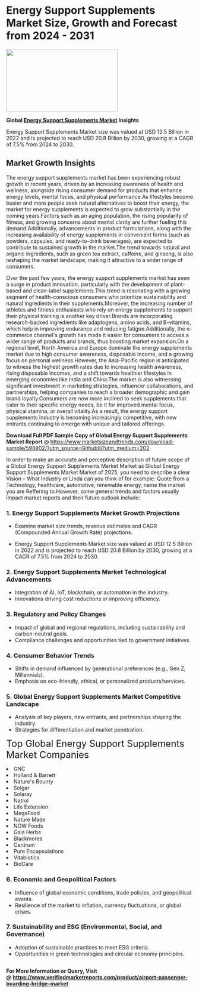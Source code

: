 <H1>Energy Support Supplements Market Size, Growth and Forecast from 2024 - 2031</H1><img class="aligncenter size-medium wp-image-584254" src="https://thirdeyenews.in/wp-content/uploads/2024/09/Global-Market-Research-300x168.jpeg" alt="" width="300" height="168" /><p><strong>Global&nbsp;<a href="https://www.marketsizeandtrends.com/download-sample/598902/?utm_source=Github8j?utm_medium=202">Energy Support Supplements Market</a> Insights</strong></p><p>Energy Support Supplements Market size was valued at USD 12.5 Billion in 2022 and is projected to reach USD 20.8 Billion by 2030, growing at a CAGR of 7.5% from 2024 to 2030.</p><p><h2>Market Growth Insights</h2> <p>The energy support supplements market has been experiencing robust growth in recent years, driven by an increasing awareness of health and wellness, alongside rising consumer demand for products that enhance energy levels, mental focus, and physical performance.As lifestyles become busier and more people seek natural alternatives to boost their energy, the market for energy supplements is expected to grow substantially in the coming years.Factors such as an aging population, the rising popularity of fitness, and growing concerns about mental clarity are further fueling this demand.Additionally, advancements in product formulations, along with the increasing availability of energy supplements in convenient forms (such as powders, capsules, and ready-to-drink beverages), are expected to contribute to sustained growth in the market.The trend towards natural and organic ingredients, such as green tea extract, caffeine, and ginseng, is also reshaping the market landscape, making it attractive to a wider range of consumers.</p> <p>Over the past few years, the energy support supplements market has seen a surge in product innovation, particularly with the development of plant-based and clean-label supplements.This trend is resonating with a growing segment of health-conscious consumers who prioritize sustainability and natural ingredients in their supplements.Moreover, the increasing number of athletes and fitness enthusiasts who rely on energy supplements to support their physical training is another key driver.Brands are incorporating research-backed ingredients like adaptogens, amino acids, and B-vitamins, which help in improving endurance and reducing fatigue.Additionally, the e-commerce channel's growth has made it easier for consumers to access a wider range of products and brands, thus boosting market expansion.On a regional level, North America and Europe dominate the energy supplements market due to high consumer awareness, disposable income, and a growing focus on personal wellness.However, the Asia-Pacific region is anticipated to witness the highest growth rates due to increasing health awareness, rising disposable incomes, and a shift towards healthier lifestyles in emerging economies like India and China.The market is also witnessing significant investment in marketing strategies, influencer collaborations, and partnerships, helping companies to reach a broader demographic and gain brand loyalty.Consumers are now more inclined to seek supplements that cater to their specific energy needs, be it for improved mental focus, physical stamina, or overall vitality.As a result, the energy support supplements industry is becoming increasingly competitive, with new entrants continuing to emerge with unique and tailored offerings.<p><span class=""><strong>Download Full PDF Sample Copy of Global Energy Support Supplements Market Report</strong> @ <a href="https://www.marketsizeandtrends.com/download-sample/598902/?utm_source=Github8j?utm_medium=202" target="_blank">https://www.marketsizeandtrends.com/download-sample/598902/?utm_source=Github8j?utm_medium=202</a></span></p><p>In order to make an accurate and perceptive description of future scope of a Global&nbsp;Energy Support Supplements Market Market as Global&nbsp;Energy Support Supplements Market Market of 2025, you need to describe a clear Vision &ndash; What Industry or Linda can you think of for example: Quote from a Technology, healthcare, automotive, renewable energy, name the market you are Reffering to.However, some general trends and factors usually impact market reports and their future outlook include:</p><h3>1.&nbsp;<strong>Energy Support Supplements Market Growth Projections</strong></h3><ul><li>Examine market size trends, revenue estimates and CAGR (Compounded Annual Growth Rate) projections.</li><li><p>Energy Support Supplements Market size was valued at USD 12.5 Billion in 2022 and is projected to reach USD 20.8 Billion by 2030, growing at a CAGR of 7.5% from 2024 to 2030.</p></li></ul><h3>2.&nbsp;<strong>Energy Support Supplements Market Technological Advancements</strong></h3><ul><li>Integration of AI, IoT, blockchain, or automation in the industry.</li><li>Innovations driving cost reductions or improving efficiency.</li></ul><h3>3.&nbsp;<strong>Regulatory and Policy Changes</strong></h3><ul><li>Impact of global and regional regulations, including sustainability and carbon-neutral goals.</li><li>Compliance challenges and opportunities tied to government initiatives.</li></ul><h3>4.&nbsp;<strong>Consumer Behavior Trends</strong></h3><ul><li>Shifts in demand influenced by generational preferences (e.g., Gen Z, Millennials).</li><li>Emphasis on eco-friendly, ethical, or personalized products/services.</li></ul><h3>5.&nbsp;<strong>Global Energy Support Supplements Market Competitive Landscape</strong></h3><ul><li>Analysis of key players, new entrants, and partnerships shaping the industry.</li><li>Strategies for differentiation and market penetration.</li></ul><p data-pm-slice="1 1 []"><span style="color: inherit; font-family: inherit; font-size: 25px;">Top Global Energy Support Supplements Market Companies</span></p><div class="" data-test-id=""><p><li>GNC</li><li> Holland & Barrett</li><li> Nature's Bounty</li><li> Solgar</li><li> Solaray</li><li> Natrol</li><li> Life Extension</li><li> MegaFood</li><li> Nature Made</li><li> NOW Foods</li><li> Gaia Herbs</li><li> Blackmores</li><li> Centrum</li><li> Pure Encapsulations</li><li> Vitabiotics</li><li> BioCare</li></p></div><h3>6.&nbsp;<strong>Economic and Geopolitical Factors</strong></h3><ul><li>Influence of global economic conditions, trade policies, and geopolitical events.</li><li>Resilience of the market to inflation, currency fluctuations, or global crises.</li></ul><h3>7.&nbsp;<strong>Sustainability and ESG (Environmental, Social, and Governance)</strong></h3><ul><li>Adoption of sustainable practices to meet ESG criteria.</li><li>Opportunities in green technologies and circular economy principles.</li></ul><h2><strong style="font-size: 14px;">For More Information or Query, Visit @&nbsp;</strong><a style="background-color: #ffffff; font-size: 14px;" href="https://www.marketsizeandtrends.com/report/energy-support-supplements-market/" target="_blank">https://www.verifiedmarketreports.com/product/airport-passenger-boarding-bridge-market</a></h2>